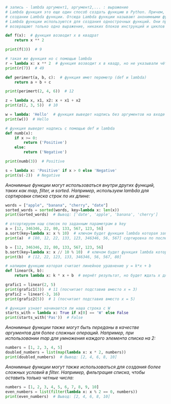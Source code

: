 ```python
# запись - lambda аргумент1, аргумент2,... : выражение
# Lambda функция это еще один способ создать функцию в Python. Причем, в отличии от def, не нужно указывать имя при
# создании Lambda функции. Отсюда Lambda функции называют анонимными функциями или функциями без имени.
# Lambda функции используются для создания однострочных функций. Они принимают неограниченное количество аргументов и
# возвращают только одно выражение, никаких блоков инструкций и циклов использовать нельзя

def f(x):  # функция возводит х в квадрат
    return x ** 2

print(f(3))  # 9

# такая же функция но с помощью lambda
r = lambda x: x ** 2  # функция возводит х в квадр, но не указывали чёткое название переданной перем.и return автом.
print(r(7))  # 49
```

```python
def perimert(a, b, c):  # функция имет переметр (def и lambda)
    return a + b + c

print(perimert(2, 4, 6))  # 12

z = lambda x, x1, x2: x + x1 + x2
print(z(2, 3, 5))  # 10
```

```python
w = lambda: 'Hello'  # функция выведет надпись без аргументов на входе
print(w())  # Hello
```

```python
# функция выведет надпись с помощью def и lambda
def numb(x):
    if x >= 0:
        return ('Positive')
    else:
        return ('Negative')

print(numb(3))  # Positive

s = lambda x: 'Positive' if x > 0 else 'Negative'
print(s(-2))  # Negative
```

*Анонимные функции могут использоваться внутри других функций, таких как map, filter, и sorted. Например, используем lambda для сортировки списка строк по их длине:*
```python
words = ["apple", "banana", "cherry", "date"]
sorted_words = sorted(words, key=lambda x: len(x))
print(sorted_words)  # Вывод: ['date', 'apple', 'banana', 'cherry']
```

```python
# отсортируем наш список по заданным параметрам в key
a = [12, 346346, 22, 80, 133, 567, 123, 56]
a.sort(key=lambda x: x % 10)  # ключом будет функция lambda которая запишет в результат последнюю цифру
print(a)  # [80, 12, 22, 133, 123, 346346, 56, 567] сортировка по последней цифре

b = [12, 346346, 22, 80, 133, 567, 123, 56]
b.sort(key=lambda x: x // 10 % 10)  # ключом будет функция lambda которая запишет в результат предпоследнюю цифру
print(b)  # [12, 22, 123, 133, 346346, 56, 567, 80]
```

```python
# напишем функцию которая считает линейное уравнение y = k*x + b
def linear(k, b):
    return lambda x: k * x + b  # вернёт результат, но будет ждать x для решения

grafic1 = linear(2, 5)
print(grafic1(3))  # 11 (посчитает подставив вместо x = 3)
grafic2 = linear(-3, 16)
print(grafic2(5))  # 1 (посчитает подставив вместо x = 5)
```

```python
# функция узнает начинается ли наша строка с W
starts_with = lambda x: True if x[0] == 'W' else False
print(starts_with('Pas'))  # False
```

*Анонимные функции также могут быть переданы в качестве аргументов для более сложных операций. Например, при использовании map для умножения каждого элемента списка на 2:*
```python
numbers = [1, 2, 3, 4, 5]
doubled_numbers = list(map(lambda x: x * 2, numbers))
print(doubled_numbers)  # Вывод: [2, 4, 6, 8, 10]
```

*Анонимные функции могут также использоваться для создания более сложных условий в filter. Например, фильтрация списка, чтобы оставить только четные числа:*
```python
numbers = [1, 2, 3, 4, 5, 6, 7, 8, 9, 10]
even_numbers = list(filter(lambda x: x % 2 == 0, numbers))
print(even_numbers)  # Вывод: [2, 4, 6, 8, 10]
```